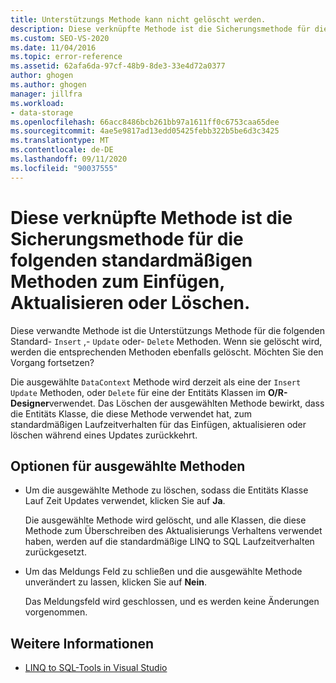 ```yaml
---
title: Unterstützungs Methode kann nicht gelöscht werden.
description: Diese verknüpfte Methode ist die Sicherungsmethode für die folgenden standardmäßigen Methoden zum Einfügen, Aktualisieren oder Löschen.
ms.custom: SEO-VS-2020
ms.date: 11/04/2016
ms.topic: error-reference
ms.assetid: 62afa6da-97cf-48b9-8de3-33e4d72a0377
author: ghogen
ms.author: ghogen
manager: jillfra
ms.workload:
- data-storage
ms.openlocfilehash: 66acc8486bcb261bb97a1611ff0c6753caa65dee
ms.sourcegitcommit: 4ae5e9817ad13edd05425febb322b5be6d3c3425
ms.translationtype: MT
ms.contentlocale: de-DE
ms.lasthandoff: 09/11/2020
ms.locfileid: "90037555"
---
```

# <a name="this-related-method-is-the-backing-method-for-the-following-default-insert-update-or-delete-methods"></a>Diese verknüpfte Methode ist die Sicherungsmethode für die folgenden standardmäßigen Methoden zum Einfügen, Aktualisieren oder Löschen.

Diese verwandte Methode ist die Unterstützungs Methode für die folgenden Standard- `Insert` ,- `Update` oder- `Delete` Methoden. Wenn sie gelöscht wird, werden die entsprechenden Methoden ebenfalls gelöscht. Möchten Sie den Vorgang fortsetzen?

Die ausgewählte `DataContext` Methode wird derzeit als eine der `Insert` `Update` Methoden, oder `Delete` für eine der Entitäts Klassen im **O/R-Designer**verwendet. Das Löschen der ausgewählten Methode bewirkt, dass die Entitäts Klasse, die diese Methode verwendet hat, zum standardmäßigen Laufzeitverhalten für das Einfügen, aktualisieren oder löschen während eines Updates zurückkehrt.

## <a name="selected-method-options"></a>Optionen für ausgewählte Methoden

- Um die ausgewählte Methode zu löschen, sodass die Entitäts Klasse Lauf Zeit Updates verwendet, klicken Sie auf **Ja**.

   Die ausgewählte Methode wird gelöscht, und alle Klassen, die diese Methode zum Überschreiben des Aktualisierungs Verhaltens verwendet haben, werden auf die standardmäßige LINQ to SQL Laufzeitverhalten zurückgesetzt.

- Um das Meldungs Feld zu schließen und die ausgewählte Methode unverändert zu lassen, klicken Sie auf **Nein**.

   Das Meldungsfeld wird geschlossen, und es werden keine Änderungen vorgenommen.

## <a name="see-also"></a>Weitere Informationen

- [LINQ to SQL-Tools in Visual Studio](../data-tools/linq-to-sql-tools-in-visual-studio2.md)